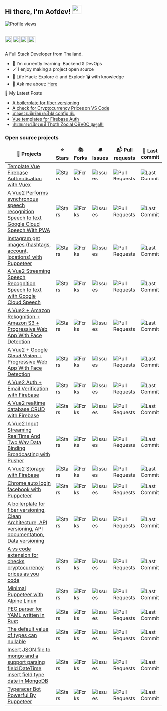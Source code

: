 ## Hi there, I'm Aofdev! <img src="https://media.giphy.com/media/ggRRQe8moeCp0hNb6z/giphy.gif" width="29px"> 
![Profile views](https://gpvc.arturio.dev/aofdev)

<br/>
<a href="https://twitter.com/aof_dev">
  <img align="left" alt="aofdev | Twitter" width="22px" src="https://cdn.jsdelivr.net/npm/simple-icons@v3/icons/twitter.svg" />
</a>
<a href="https://www.linkedin.com/in/visarut-phusua-175820158/">
  <img align="left" alt="Visarut Phusua Linkdein" width="22px" src="https://cdn.jsdelivr.net/npm/simple-icons@v3/icons/linkedin.svg" />
</a>
<a href="https://leetcode.com/aofdev/">
  <img align="left" alt="aofdev Leetcode" width="22px" src="https://cdn.jsdelivr.net/npm/simple-icons@v3/icons/leetcode.svg" />
</a>
<a href="https://dev.to/aofdev/">
  <img align="left" alt="aofdev dev" width="22px" src="https://img.icons8.com/windows/32/000000/dev.png" />
</a>
<br/>
<br/>

A Full Stack Developer from Thailand.
<br/>

- 🌱 I’m currently learning: Backend & DevOps
- 🪄 I enjoy making a project open source
- 🎯 Life Hack: Explore 🔥 and Explode 💣 with knowledge
- 💬 Ask me about: [Here](https://github.com/aofdev/aofdev/issues)

📝 My Latest Posts
- [A boilerplate for fiber versioning](https://dev.to/aofdev/a-boilerplate-for-fiber-versioning-2ng9)
- [A check for Cryptocurrency Prices on VS Code](https://dev.to/aofdev/a-check-for-cryptocurrency-prices-on-vs-code-5h16)
- [มาลดความซับซ้อนของไฟล์ config กัน](https://aofdev.medium.com/%E0%B8%A1%E0%B8%B2%E0%B8%A5%E0%B8%94%E0%B8%84%E0%B8%A7%E0%B8%B2%E0%B8%A1%E0%B8%8B%E0%B8%B1%E0%B8%9A%E0%B8%8B%E0%B9%89%E0%B8%AD%E0%B8%99%E0%B8%82%E0%B8%AD%E0%B8%87%E0%B9%84%E0%B8%9F%E0%B8%A5%E0%B9%8C-config-%E0%B8%81%E0%B8%B1%E0%B8%99-2d1aa5e1d562)
- [Vue templates for Firebase Auth](https://dev.to/aofdev/vue-templates-for-firebase-auth--30n2)
- [ประสบการณ์ฝึกงานที่ Thoth Zocial OBVOC สุดคูล!!!](https://aofdev.medium.com/%E0%B8%9B%E0%B8%A3%E0%B8%B0%E0%B8%AA%E0%B8%9A%E0%B8%81%E0%B8%B2%E0%B8%A3%E0%B8%93%E0%B9%8C%E0%B8%9D%E0%B8%B6%E0%B8%81%E0%B8%87%E0%B8%B2%E0%B8%99%E0%B8%97%E0%B8%B5%E0%B9%88-thoth-zocial-%E0%B8%AA%E0%B8%B8%E0%B8%94%E0%B8%84%E0%B8%B9%E0%B8%A5-248bf38692aa)

<h3>Open source projects</h3>
<table>
  <thead align="center">
    <tr border: none;>
      <td><b>🎁 Projects</b></td>
      <td><b>⭐ Stars</b></td>
      <td><b>📚 Forks</b></td>
      <td><b>🛎 Issues</b></td>
      <td><b>📬 Pull requests</b></td>
      <td><b>📆 Last commit</b></td>
    </tr>
  </thead>
  <tbody>
    <tr>
      <td><a href="https://github.com/aofdev/vue-firebase-auth-vuex">Template Vue Firebase Authentication with Vuex</a></td>
      <td><img alt="Stars" src="https://img.shields.io/github/stars/aofdev/vue-firebase-auth-vuex?style=flat-square&labelColor=343b41"/></td>
      <td><img alt="Forks" src="https://img.shields.io/github/forks/aofdev/vue-firebase-auth-vuex?style=flat-square&labelColor=343b41"/></td>
      <td><img alt="Issues" src="https://img.shields.io/github/issues/aofdev/vue-firebase-auth-vuex?style=flat-square"/></td>
      <td><img alt="Pull Requests" src="https://img.shields.io/github/issues-pr/aofdev/vue-firebase-auth-vuex?style=flat-square"/></td>
      <td><img alt="Last Commit" src="https://img.shields.io/github/last-commit/aofdev/vue-firebase-auth-vuex?style=flat-square"/></td>
    </tr>
	  <tr>
      <td><a href="https://github.com/aofdev/vue-pwa-speech">A Vue2 Performs synchronous speech recognition Speech to text Google Cloud Speech With PWA</a></td>
      <td><img alt="Stars" src="https://img.shields.io/github/stars/aofdev/vue-pwa-speech?style=flat-square&labelColor=343b41"/></td>
      <td><img alt="Forks" src="https://img.shields.io/github/forks/aofdev/vue-pwa-speech?style=flat-square&labelColor=343b41"/></td>
      <td><img alt="Issues" src="https://img.shields.io/github/issues/aofdev/vue-pwa-speech?style=flat-square"/></td>
      <td><img alt="Pull Requests" src="https://img.shields.io/github/issues-pr/aofdev/vue-pwa-speech?style=flat-square"/></td>
      <td><img alt="Last Commit" src="https://img.shields.io/github/last-commit/aofdev/vue-pwa-speech?style=flat-square"/></td>
    </tr>
	  <tr>
      <td><a href="https://github.com/aofdev/instagram-get-images">Instagram get images (hashtags, account, locations) with Puppeteer
     </a></td>
      <td><img alt="Stars" src="https://img.shields.io/github/stars/aofdev/instagram-get-images?style=flat-square&labelColor=343b41"/></td>
      <td><img alt="Forks" src="https://img.shields.io/github/forks/aofdev/instagram-get-images?style=flat-square&labelColor=343b41"/></td>
      <td><img alt="Issues" src="https://img.shields.io/github/issues/aofdev/instagram-get-images?style=flat-square"/></td>
      <td><img alt="Pull Requests" src="https://img.shields.io/github/issues-pr/aofdev/instagram-get-images?style=flat-square"/></td>
      <td><img alt="Last Commit" src="https://img.shields.io/github/last-commit/aofdev/instagram-get-images?style=flat-square"/></td>
    </tr>
	  <tr>
      <td><a href="https://github.com/aofdev/vue-speech-streaming">A Vue2 Streaming Speech Recognition Speech to text with Google Cloud Speech
      </a></td>
      <td><img alt="Stars" src="https://img.shields.io/github/stars/aofdev/vue-speech-streaming?style=flat-square&labelColor=343b41"/></td>
      <td><img alt="Forks" src="https://img.shields.io/github/forks/aofdev/vue-speech-streaming?style=flat-square&labelColor=343b41"/></td>
      <td><img alt="Issues" src="https://img.shields.io/github/issues/aofdev/vue-speech-streaming?style=flat-square"/></td>
      <td><img alt="Pull Requests" src="https://img.shields.io/github/issues-pr/aofdev/vue-speech-streaming?style=flat-square"/></td>
      <td><img alt="Last Commit" src="https://img.shields.io/github/last-commit/aofdev/vue-speech-streaming?style=flat-square"/></td>
    </tr>
	  <tr>
      <td><a href="https://github.com/aofdev/vue-pwa-rekognition">A Vue2 + Amazon Rekognition + Amazon S3 + Progressive Web App With Face Detection
      </a></td>
      <td><img alt="Stars" src="https://img.shields.io/github/stars/aofdev/vue-pwa-rekognition?style=flat-square&labelColor=343b41"/></td>
      <td><img alt="Forks" src="https://img.shields.io/github/forks/aofdev/vue-pwa-rekognition?style=flat-square&labelColor=343b41"/></td>
      <td><img alt="Issues" src="https://img.shields.io/github/issues/aofdev/vue-pwa-rekognition?style=flat-square"/></td>
      <td><img alt="Pull Requests" src="https://img.shields.io/github/issues-pr/aofdev/vue-pwa-rekognition?style=flat-square"/></td>
      <td><img alt="Last Commit" src="https://img.shields.io/github/last-commit/aofdev/vue-pwa-rekognition?style=flat-square"/></td>
    </tr>
	  <tr>
      <td><a href="https://github.com/aofdev/vue-pwa-vision">A Vue2 + Google Cloud Vision + Progressive Web App With Face Detection
     </a></td>
      <td><img alt="Stars" src="https://img.shields.io/github/stars/aofdev/vue-pwa-vision?style=flat-square&labelColor=343b41"/></td>
      <td><img alt="Forks" src="https://img.shields.io/github/forks/aofdev/vue-pwa-vision?style=flat-square&labelColor=343b41"/></td>
      <td><img alt="Issues" src="https://img.shields.io/github/issues/aofdev/vue-pwa-vision?style=flat-square"/></td>
      <td><img alt="Pull Requests" src="https://img.shields.io/github/issues-pr/aofdev/vue-pwa-vision?style=flat-square"/></td>
      <td><img alt="Last Commit" src="https://img.shields.io/github/last-commit/aofdev/vue-pwa-vision?style=flat-square"/></td>
    </tr>
	  <tr>
      <td><a href="https://github.com/aofdev/vuefire-auth">A Vue2 Auth + Email Verification with Firebase
      </a></td>
      <td><img alt="Stars" src="https://img.shields.io/github/stars/aofdev/vuefire-auth?style=flat-square&labelColor=343b41"/></td>
      <td><img alt="Forks" src="https://img.shields.io/github/forks/aofdev/vuefire-auth?style=flat-square&labelColor=343b41"/></td>
      <td><img alt="Issues" src="https://img.shields.io/github/issues/aofdev/vuefire-auth?style=flat-square"/></td>
      <td><img alt="Pull Requests" src="https://img.shields.io/github/issues-pr/aofdev/vuefire-auth?style=flat-square"/></td>
      <td><img alt="Last Commit" src="https://img.shields.io/github/last-commit/aofdev/vuefire-auth?style=flat-square"/></td>
    </tr>
	  <tr>
      <td><a href="https://github.com/aofdev/vuefire-realtimedatabase">A Vue2 realtime database CRUD with Firebase
      </a></td>
      <td><img alt="Stars" src="https://img.shields.io/github/stars/aofdev/vuefire-realtimedatabase?style=flat-square&labelColor=343b41"/></td>
      <td><img alt="Forks" src="https://img.shields.io/github/forks/aofdev/vuefire-realtimedatabase?style=flat-square&labelColor=343b41"/></td>
      <td><img alt="Issues" src="https://img.shields.io/github/issues/aofdev/vuefire-realtimedatabase?style=flat-square"/></td>
      <td><img alt="Pull Requests" src="https://img.shields.io/github/issues-pr/aofdev/vuefire-realtimedatabase?style=flat-square"/></td>
      <td><img alt="Last Commit" src="https://img.shields.io/github/last-commit/aofdev/vuefire-realtimedatabase?style=flat-square"/></td>
    </tr>
	  <tr>
      <td><a href="https://github.com/aofdev/vue-input-streaming">A Vue2 Input Streaming RealTime And Two Way Data Binding Broadcasting with Pusher
      </a></td>
      <td><img alt="Stars" src="https://img.shields.io/github/stars/aofdev/vue-input-streaming?style=flat-square&labelColor=343b41"/></td>
      <td><img alt="Forks" src="https://img.shields.io/github/forks/aofdev/vue-input-streaming?style=flat-square&labelColor=343b41"/></td>
      <td><img alt="Issues" src="https://img.shields.io/github/issues/aofdev/vue-input-streaming?style=flat-square"/></td>
      <td><img alt="Pull Requests" src="https://img.shields.io/github/issues-pr/aofdev/vue-input-streaming?style=flat-square"/></td>
      <td><img alt="Last Commit" src="https://img.shields.io/github/last-commit/aofdev/vue-input-streaming?style=flat-square"/></td>
    </tr>
	  <tr>
      <td><a href="https://github.com/aofdev/vuefire-storage">A Vue2 Storage with Firebase
      </a></td>
      <td><img alt="Stars" src="https://img.shields.io/github/stars/aofdev/vuefire-storage?style=flat-square&labelColor=343b41"/></td>
      <td><img alt="Forks" src="https://img.shields.io/github/forks/aofdev/vuefire-storage?style=flat-square&labelColor=343b41"/></td>
      <td><img alt="Issues" src="https://img.shields.io/github/issues/aofdev/vuefire-storage?style=flat-square"/></td>
      <td><img alt="Pull Requests" src="https://img.shields.io/github/issues-pr/aofdev/vuefire-storage?style=flat-square"/></td>
      <td><img alt="Last Commit" src="https://img.shields.io/github/last-commit/aofdev/vuefire-storage?style=flat-square"/></td>
    </tr>
	  <tr>
      <td><a href="https://github.com/aofdev/autologin-facebook">Chrome auto login facebook with Puppeteer
      </a></td>
      <td><img alt="Stars" src="https://img.shields.io/github/stars/aofdev/autologin-facebook?style=flat-square&labelColor=343b41"/></td>
      <td><img alt="Forks" src="https://img.shields.io/github/forks/aofdev/autologin-facebook?style=flat-square&labelColor=343b41"/></td>
      <td><img alt="Issues" src="https://img.shields.io/github/issues/aofdev/autologin-facebook?style=flat-square"/></td>
      <td><img alt="Pull Requests" src="https://img.shields.io/github/issues-pr/aofdev/autologin-facebook?style=flat-square"/></td>
      <td><img alt="Last Commit" src="https://img.shields.io/github/last-commit/aofdev/autologin-facebook?style=flat-square"/></td>
    </tr>
    <tr>
      <td><a href="https://github.com/aofdev/fiber-versioning-boilerplate">A boilerplate for fiber versioning, Clean Architecture, API versioning, API documentation, Data versioning
      </a></td>
      <td><img alt="Stars" src="https://img.shields.io/github/stars/aofdev/fiber-versioning-boilerplate?style=flat-square&labelColor=343b41"/></td>
      <td><img alt="Forks" src="https://img.shields.io/github/forks/aofdev/fiber-versioning-boilerplate?style=flat-square&labelColor=343b41"/></td>
      <td><img alt="Issues" src="https://img.shields.io/github/issues/aofdev/fiber-versioning-boilerplate?style=flat-square"/></td>
      <td><img alt="Pull Requests" src="https://img.shields.io/github/issues-pr/aofdev/fiber-versioning-boilerplate?style=flat-square"/></td>
      <td><img alt="Last Commit" src="https://img.shields.io/github/last-commit/aofdev/fiber-versioning-boilerplate?style=flat-square"/></td>
    </tr>
	  <tr>
      <td><a href="https://github.com/aofdev/vscode-cointy">A vs code extension for checks cryptocurrency prices as you code
      </a></td>
      <td><img alt="Stars" src="https://img.shields.io/github/stars/aofdev/vscode-cointy?style=flat-square&labelColor=343b41"/></td>
      <td><img alt="Forks" src="https://img.shields.io/github/forks/aofdev/vscode-cointy?style=flat-square&labelColor=343b41"/></td>
      <td><img alt="Issues" src="https://img.shields.io/github/issues/aofdev/vscode-cointy?style=flat-square"/></td>
      <td><img alt="Pull Requests" src="https://img.shields.io/github/issues-pr/aofdev/vscode-cointy?style=flat-square"/></td>
      <td><img alt="Last Commit" src="https://img.shields.io/github/last-commit/aofdev/vscode-cointy?style=flat-square"/></td>
    </tr>
   <tr>
      <td><a href="https://github.com/aofdev/alpine-puppeteer">Minimal Puppeteer with Alpine Linux
      </a></td>
      <td><img alt="Stars" src="https://img.shields.io/github/stars/aofdev/alpine-puppeteer?style=flat-square&labelColor=343b41"/></td>
      <td><img alt="Forks" src="https://img.shields.io/github/forks/aofdev/alpine-puppeteer?style=flat-square&labelColor=343b41"/></td>
      <td><img alt="Issues" src="https://img.shields.io/github/issues/aofdev/alpine-puppeteer?style=flat-square"/></td>
      <td><img alt="Pull Requests" src="https://img.shields.io/github/issues-pr/aofdev/alpine-puppeteer?style=flat-square"/></td>
      <td><img alt="Last Commit" src="https://img.shields.io/github/last-commit/aofdev/alpine-puppeteer?style=flat-square"/></td>
    </tr>
     <tr>
      <td><a href="https://github.com/aofdev/yaml-peg">PEG parser for YAML written in Rust
      </a></td>
      <td><img alt="Stars" src="https://img.shields.io/github/stars/aofdev/yaml-peg?style=flat-square&labelColor=343b41"/></td>
      <td><img alt="Forks" src="https://img.shields.io/github/forks/aofdev/yaml-peg?style=flat-square&labelColor=343b41"/></td>
      <td><img alt="Issues" src="https://img.shields.io/github/issues/aofdev/yaml-peg?style=flat-square"/></td>
      <td><img alt="Pull Requests" src="https://img.shields.io/github/issues-pr/aofdev/yaml-peg?style=flat-square"/></td>
      <td><img alt="Last Commit" src="https://img.shields.io/github/last-commit/aofdev/yaml-peg?style=flat-square"/></td>
    </tr>
     <tr>
      <td><a href="https://github.com/aofdev/dtype">The default value of types can nullable
      </a></td>
      <td><img alt="Stars" src="https://img.shields.io/github/stars/aofdev/dtype?style=flat-square&labelColor=343b41"/></td>
      <td><img alt="Forks" src="https://img.shields.io/github/forks/aofdev/dtype?style=flat-square&labelColor=343b41"/></td>
      <td><img alt="Issues" src="https://img.shields.io/github/issues/aofdev/dtype?style=flat-square"/></td>
      <td><img alt="Pull Requests" src="https://img.shields.io/github/issues-pr/aofdev/dtype?style=flat-square"/></td>
      <td><img alt="Last Commit" src="https://img.shields.io/github/last-commit/aofdev/dtype?style=flat-square"/></td>
    </tr>
    <tr>
      <td><a href="https://github.com/aofdev/insert-jsonfile-to-mongodb">Insert JSON file to mongo and a support parsing field DateTime insert field type date in MongoDB
      </a></td>
      <td><img alt="Stars" src="https://img.shields.io/github/stars/aofdev/insert-jsonfile-to-mongodb?style=flat-square&labelColor=343b41"/></td>
      <td><img alt="Forks" src="https://img.shields.io/github/forks/aofdev/insert-jsonfile-to-mongodb?style=flat-square&labelColor=343b41"/></td>
      <td><img alt="Issues" src="https://img.shields.io/github/issues/aofdev/insert-jsonfile-to-mongodb?style=flat-square"/></td>
      <td><img alt="Pull Requests" src="https://img.shields.io/github/issues-pr/aofdev/insert-jsonfile-to-mongodb?style=flat-square"/></td>
      <td><img alt="Last Commit" src="https://img.shields.io/github/last-commit/aofdev/insert-jsonfile-to-mongodb?style=flat-square"/></td>
    </tr>
	  <tr>
      <td><a href="https://github.com/aofdev/typeracer-puppeteer">Typeracer Bot Powerful By Puppeteer
      </a></td>
      <td><img alt="Stars" src="https://img.shields.io/github/stars/aofdev/typeracer-puppeteer?style=flat-square&labelColor=343b41"/></td>
      <td><img alt="Forks" src="https://img.shields.io/github/forks/aofdev/typeracer-puppeteer?style=flat-square&labelColor=343b41"/></td>
      <td><img alt="Issues" src="https://img.shields.io/github/issues/aofdev/typeracer-puppeteer?style=flat-square"/></td>
      <td><img alt="Pull Requests" src="https://img.shields.io/github/issues-pr/aofdev/typeracer-puppeteer?style=flat-square"/></td>
      <td><img alt="Last Commit" src="https://img.shields.io/github/last-commit/aofdev/typeracer-puppeteer?style=flat-square"/></td>
    </tr>
  </tbody>
</table>
